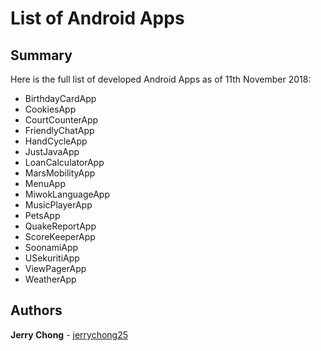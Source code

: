 # List of Android Apps

## Summary

Here is the full list of developed Android Apps as of 11th November 2018:
* BirthdayCardApp
* CookiesApp
* CourtCounterApp
* FriendlyChatApp
* HandCycleApp
* JustJavaApp
* LoanCalculatorApp
* MarsMobilityApp
* MenuApp
* MiwokLanguageApp
* MusicPlayerApp
* PetsApp
* QuakeReportApp
* ScoreKeeperApp
* SoonamiApp
* USekuritiApp
* ViewPagerApp
* WeatherApp

## Authors

**Jerry Chong** - [jerrychong25](https://github.com/jerrychong25)
